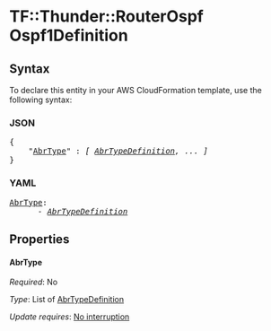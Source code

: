 # TF::Thunder::RouterOspf Ospf1Definition

## Syntax

To declare this entity in your AWS CloudFormation template, use the following syntax:

### JSON

<pre>
{
    "<a href="#abrtype" title="AbrType">AbrType</a>" : <i>[ <a href="abrtypedefinition.md">AbrTypeDefinition</a>, ... ]</i>
}
</pre>

### YAML

<pre>
<a href="#abrtype" title="AbrType">AbrType</a>: <i>
      - <a href="abrtypedefinition.md">AbrTypeDefinition</a></i>
</pre>

## Properties

#### AbrType

_Required_: No

_Type_: List of <a href="abrtypedefinition.md">AbrTypeDefinition</a>

_Update requires_: [No interruption](https://docs.aws.amazon.com/AWSCloudFormation/latest/UserGuide/using-cfn-updating-stacks-update-behaviors.html#update-no-interrupt)

